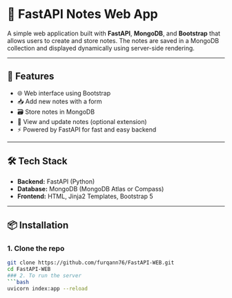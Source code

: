 # 📝 FastAPI Notes Web App

A simple web application built with **FastAPI**, **MongoDB**, and **Bootstrap** that allows users to create and store notes. The notes are saved in a MongoDB collection and displayed dynamically using server-side rendering.

---

## 🚀 Features

- 🌐 Web interface using Bootstrap
- 📥 Add new notes with a form
- 🗃️ Store notes in MongoDB
- 🔄 View and update notes (optional extension)
- ⚡ Powered by FastAPI for fast and easy backend

---

## 🛠️ Tech Stack

- **Backend:** FastAPI (Python)
- **Database:** MongoDB (MongoDB Atlas or Compass)
- **Frontend:** HTML, Jinja2 Templates, Bootstrap 5

---

## 📦 Installation

### 1. Clone the repo

```bash
git clone https://github.com/furqann76/FastAPI-WEB.git
cd FastAPI-WEB
### 2. To run the server
```bash
uvicorn index:app --reload

